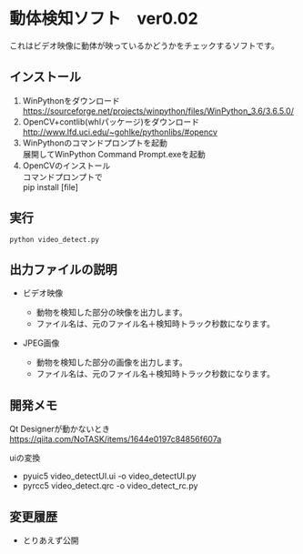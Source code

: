 動体検知ソフト　ver0.02
======================
これはビデオ映像に動体が映っているかどうかをチェックするソフトです。

インストール
------

1. WinPythonをダウンロード  
  https://sourceforge.net/projects/winpython/files/WinPython_3.6/3.6.5.0/
2. OpenCV+contlib(whlパッケージ)をダウンロード  
  http://www.lfd.uci.edu/~gohlke/pythonlibs/#opencv
3. WinPythonのコマンドプロンプトを起動  
  展開してWinPython Command Prompt.exeを起動
4. OpenCVのインストール  
    コマンドプロンプトで  
    pip install [file]

実行
------
    python video_detect.py


出力ファイルの説明
-----
- ビデオ映像  
  - 動物を検知した部分の映像を出力します。  
  - ファイル名は、元のファイル名＋検知時トラック秒数になります。


- JPEG画像
  - 動物を検知した部分の画像を出力します。
  - ファイル名は、元のファイル名＋検知時トラック秒数になります。


開発メモ
-----
Qt Designerが動かないとき   
https://qiita.com/NoTASK/items/1644e0197c84856f607a

uiの変換
- pyuic5 video_detectUI.ui -o video_detectUI.py
- pyrcc5 video_detect.qrc -o video_detect_rc.py


変更履歴
------
- とりあえず公開